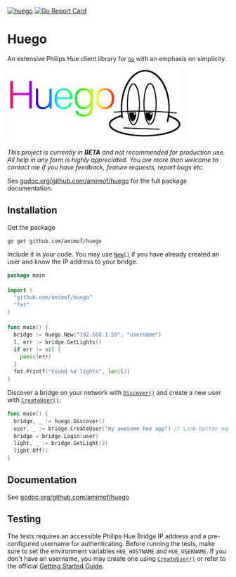 [![huego](https://godoc.org/github.com/amimof/huego?status.svg)](https://godoc.org/github.com/amimof/huego) 
[![Go Report Card](https://goreportcard.com/badge/github.com/amimof/huego)](https://goreportcard.com/report/github.com/amimof/huego)

# Huego

An extensive Philips Hue client library for [`Go`](https://golang.org/) with an emphasis on simplicity.

![](./logo.png)

_This project is currently in **BETA** and not recommended for production use. All help in any form is highly appreciated. You are more than welcome to contact me if you have feedback, feature requests, report bugs etc._

Ses [godoc.org/github.com/amimof/huego](https://godoc.org/github.com/amimof/huego) for the full package documentation.

## Installation
Get the package
```
go get github.com/amimof/huego
```

Include it in your code. You may use [`New()`](https://godoc.org/github.com/amimof/huego#New) if you have already created an user and know the IP address to your bridge.
```Go
package main

import (
  "github.com/amimof/huego"
  "fmt"
)

func main() {
  bridge := huego.New("192.168.1.59", "username")
  l, err := bridge.GetLights()
  if err != nil {
    panic(err)
  }
  fmt.Printf("Found %d lights", len(l))
}
```

Discover a bridge on your network with [`Discover()`](https://godoc.org/github.com/amimof/huego#Discover) and create a new user with [`CreateUser()`](https://godoc.org/github.com/amimof/huego#Bridge.CreateUser).
```Go
func main() {
  bridge, _ := huego.Discover()
  user, _ := bridge.CreateUser("my awesome hue app") // Link button needs to be pressed
  bridge = bridge.Login(user)
  light, _ := bridge.GetLight(3)
  light.Off()
}
``` 

## Documentation

See [godoc.org/github.com/amimof/huego](https://godoc.org/github.com/amimof/huego)

## Testing
The tests requires an accessible Philips Hue Bridge IP address and a pre-configured username for authenticating. Before running the tests, make sure to set the environment variables `HUE_HOSTNAME` and `HUE_USERNAME`. If you don't have an username, you may create one using [`CreateUser()`](https://godoc.org/github.com/amimof/huego#Bridge.CreateUser) or refer to the official [Getting Started Guide](https://www.developers.meethue.com/documentation/getting-started).